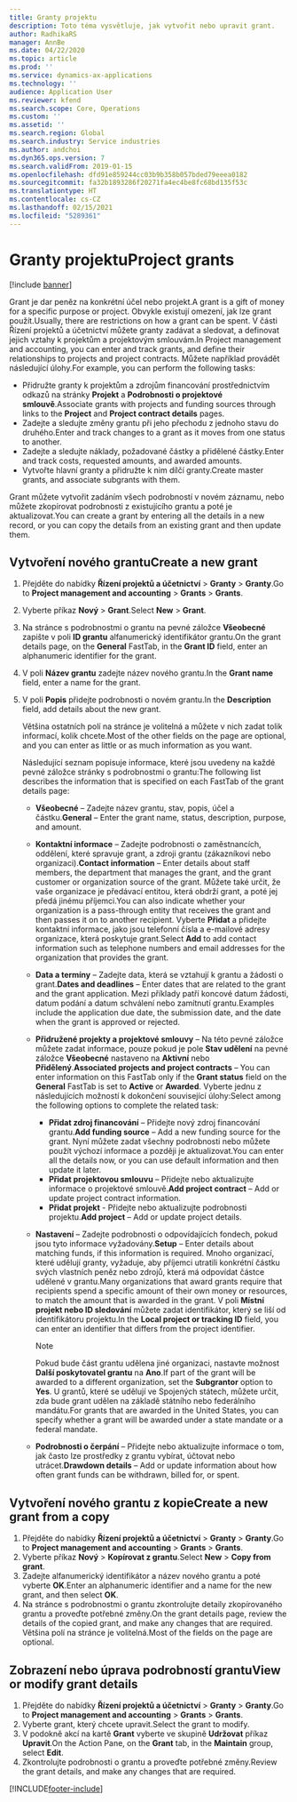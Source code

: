```yaml
---
title: Granty projektu
description: Toto téma vysvětluje, jak vytvořit nebo upravit grant.
author: RadhikaRS
manager: AnnBe
ms.date: 04/22/2020
ms.topic: article
ms.prod: ''
ms.service: dynamics-ax-applications
ms.technology: ''
audience: Application User
ms.reviewer: kfend
ms.search.scope: Core, Operations
ms.custom: ''
ms.assetid: ''
ms.search.region: Global
ms.search.industry: Service industries
ms.author: andchoi
ms.dyn365.ops.version: 7
ms.search.validFrom: 2019-01-15
ms.openlocfilehash: dfd91e859244cc03b9b358b057bded79eeea0182
ms.sourcegitcommit: fa32b1893286f20271fa4ec4be8fc68bd135f53c
ms.translationtype: HT
ms.contentlocale: cs-CZ
ms.lasthandoff: 02/15/2021
ms.locfileid: "5289361"
---
```

# <a name="project-grants"></a><span data-ttu-id="a01dd-103">Granty projektu</span><span class="sxs-lookup"><span data-stu-id="a01dd-103">Project grants</span></span>

[!include [banner](../includes/banner.md)]

<span data-ttu-id="a01dd-104">Grant je dar peněz na konkrétní účel nebo projekt.</span><span class="sxs-lookup"><span data-stu-id="a01dd-104">A grant is a gift of money for a specific purpose or project.</span></span> <span data-ttu-id="a01dd-105">Obvykle existují omezení, jak lze grant použít.</span><span class="sxs-lookup"><span data-stu-id="a01dd-105">Usually, there are restrictions on how a grant can be spent.</span></span> <span data-ttu-id="a01dd-106">V části Řízení projektů a účetnictví můžete granty zadávat a sledovat, a definovat jejich vztahy k projektům a projektovým smlouvám.</span><span class="sxs-lookup"><span data-stu-id="a01dd-106">In Project management and accounting, you can enter and track grants, and define their relationships to projects and project contracts.</span></span> <span data-ttu-id="a01dd-107">Můžete například provádět následující úlohy.</span><span class="sxs-lookup"><span data-stu-id="a01dd-107">For example, you can perform the following tasks:</span></span>

- <span data-ttu-id="a01dd-108">Přidružte granty k projektům a zdrojům financování prostřednictvím odkazů na stránky **Projekt** a **Podrobnosti o projektové smlouvě**.</span><span class="sxs-lookup"><span data-stu-id="a01dd-108">Associate grants with projects and funding sources through links to the **Project** and **Project contract details** pages.</span></span>
- <span data-ttu-id="a01dd-109">Zadejte a sledujte změny grantu při jeho přechodu z jednoho stavu do druhého.</span><span class="sxs-lookup"><span data-stu-id="a01dd-109">Enter and track changes to a grant as it moves from one status to another.</span></span>
- <span data-ttu-id="a01dd-110">Zadejte a sledujte náklady, požadované částky a přidělené částky.</span><span class="sxs-lookup"><span data-stu-id="a01dd-110">Enter and track costs, requested amounts, and awarded amounts.</span></span>
- <span data-ttu-id="a01dd-111">Vytvořte hlavní granty a přidružte k nim dílčí granty.</span><span class="sxs-lookup"><span data-stu-id="a01dd-111">Create master grants, and associate subgrants with them.</span></span>

<span data-ttu-id="a01dd-112">Grant můžete vytvořit zadáním všech podrobností v novém záznamu, nebo můžete zkopírovat podrobnosti z existujícího grantu a poté je aktualizovat.</span><span class="sxs-lookup"><span data-stu-id="a01dd-112">You can create a grant by entering all the details in a new record, or you can copy the details from an existing grant and then update them.</span></span>

## <a name="create-a-new-grant"></a><span data-ttu-id="a01dd-113">Vytvoření nového grantu</span><span class="sxs-lookup"><span data-stu-id="a01dd-113">Create a new grant</span></span>

1. <span data-ttu-id="a01dd-114">Přejděte do nabídky **Řízení projektů a účetnictví** \> **Granty** \> **Granty**.</span><span class="sxs-lookup"><span data-stu-id="a01dd-114">Go to **Project management and accounting** \> **Grants** \> **Grants**.</span></span>
2. <span data-ttu-id="a01dd-115">Vyberte příkaz **Nový** \> **Grant**.</span><span class="sxs-lookup"><span data-stu-id="a01dd-115">Select **New** \> **Grant**.</span></span>
3. <span data-ttu-id="a01dd-116">Na stránce s podrobnostmi o grantu na pevné záložce **Všeobecné** zapište v poli **ID grantu** alfanumerický identifikátor grantu.</span><span class="sxs-lookup"><span data-stu-id="a01dd-116">On the grant details page, on the **General** FastTab, in the **Grant ID** field, enter an alphanumeric identifier for the grant.</span></span>
4. <span data-ttu-id="a01dd-117">V poli **Název grantu** zadejte název nového grantu.</span><span class="sxs-lookup"><span data-stu-id="a01dd-117">In the **Grant name** field, enter a name for the grant.</span></span>
5. <span data-ttu-id="a01dd-118">V poli **Popis** přidejte podrobnosti o novém grantu.</span><span class="sxs-lookup"><span data-stu-id="a01dd-118">In the **Description** field, add details about the new grant.</span></span>

    <span data-ttu-id="a01dd-119">Většina ostatních polí na stránce je volitelná a můžete v nich zadat tolik informací, kolik chcete.</span><span class="sxs-lookup"><span data-stu-id="a01dd-119">Most of the other fields on the page are optional, and you can enter as little or as much information as you want.</span></span>

    <span data-ttu-id="a01dd-120">Následující seznam popisuje informace, které jsou uvedeny na každé pevné záložce stránky s podrobnostmi o grantu:</span><span class="sxs-lookup"><span data-stu-id="a01dd-120">The following list describes the information that is specified on each FastTab of the grant details page:</span></span>

    - <span data-ttu-id="a01dd-121">**Všeobecné** – Zadejte název grantu, stav, popis, účel a částku.</span><span class="sxs-lookup"><span data-stu-id="a01dd-121">**General** – Enter the grant name, status, description, purpose, and amount.</span></span>
    - <span data-ttu-id="a01dd-122">**Kontaktní informace** – Zadejte podrobnosti o zaměstnancích, oddělení, které spravuje grant, a zdroji grantu (zákazníkovi nebo organizaci).</span><span class="sxs-lookup"><span data-stu-id="a01dd-122">**Contact information** – Enter details about staff members, the department that manages the grant, and the grant customer or organization source of the grant.</span></span> <span data-ttu-id="a01dd-123">Můžete také určit, že vaše organizace je předávací entitou, která obdrží grant, a poté jej předá jinému příjemci.</span><span class="sxs-lookup"><span data-stu-id="a01dd-123">You can also indicate whether your organization is a pass-through entity that receives the grant and then passes it on to another recipient.</span></span> <span data-ttu-id="a01dd-124">Vyberte **Přidat** a přidejte kontaktní informace, jako jsou telefonní čísla a e-mailové adresy organizace, která poskytuje grant.</span><span class="sxs-lookup"><span data-stu-id="a01dd-124">Select **Add** to add contact information such as telephone numbers and email addresses for the organization that provides the grant.</span></span>
    - <span data-ttu-id="a01dd-125">**Data a termíny** – Zadejte data, která se vztahují k grantu a žádosti o grant.</span><span class="sxs-lookup"><span data-stu-id="a01dd-125">**Dates and deadlines** – Enter dates that are related to the grant and the grant application.</span></span> <span data-ttu-id="a01dd-126">Mezi příklady patří koncové datum žádosti, datum podání a datum schválení nebo zamítnutí grantu.</span><span class="sxs-lookup"><span data-stu-id="a01dd-126">Examples include the application due date, the submission date, and the date when the grant is approved or rejected.</span></span>
    - <span data-ttu-id="a01dd-127">**Přidružené projekty a projektové smlouvy** – Na této pevné záložce můžete zadat informace, pouze pokud je pole **Stav udělení** na pevné záložce **Všeobecné** nastaveno na **Aktivní** nebo **Přidělený**.</span><span class="sxs-lookup"><span data-stu-id="a01dd-127">**Associated projects and project contracts** – You can enter information on this FastTab only if the **Grant status** field on the **General** FastTab is set to **Active** or **Awarded**.</span></span> <span data-ttu-id="a01dd-128">Vyberte jednu z následujících možností k dokončení související úlohy:</span><span class="sxs-lookup"><span data-stu-id="a01dd-128">Select among the following options to complete the related task:</span></span>

        - <span data-ttu-id="a01dd-129">**Přidat zdroj financování** – Přidejte nový zdroj financování grantu.</span><span class="sxs-lookup"><span data-stu-id="a01dd-129">**Add funding source** – Add a new funding source for the grant.</span></span> <span data-ttu-id="a01dd-130">Nyní můžete zadat všechny podrobnosti nebo můžete použít výchozí informace a později je aktualizovat.</span><span class="sxs-lookup"><span data-stu-id="a01dd-130">You can enter all the details now, or you can use default information and then update it later.</span></span>
        - <span data-ttu-id="a01dd-131">**Přidat projektovou smlouvu** – Přidejte nebo aktualizujte informace o projektové smlouvě.</span><span class="sxs-lookup"><span data-stu-id="a01dd-131">**Add project contract** – Add or update project contract information.</span></span>
        - <span data-ttu-id="a01dd-132">**Přidat projekt** - Přidejte nebo aktualizujte podrobnosti projektu.</span><span class="sxs-lookup"><span data-stu-id="a01dd-132">**Add project** – Add or update project details.</span></span>

    - <span data-ttu-id="a01dd-133">**Nastavení** – Zadejte podrobnosti o odpovídajících fondech, pokud jsou tyto informace vyžadovány.</span><span class="sxs-lookup"><span data-stu-id="a01dd-133">**Setup** – Enter details about matching funds, if this information is required.</span></span> <span data-ttu-id="a01dd-134">Mnoho organizací, které udělují granty, vyžaduje, aby příjemci utratili konkrétní částku svých vlastních peněz nebo zdrojů, která má odpovídat částce udělené v grantu.</span><span class="sxs-lookup"><span data-stu-id="a01dd-134">Many organizations that award grants require that recipients spend a specific amount of their own money or resources, to match the amount that is awarded in the grant.</span></span> <span data-ttu-id="a01dd-135">V poli **Místní projekt nebo ID sledování** můžete zadat identifikátor, který se liší od identifikátoru projektu.</span><span class="sxs-lookup"><span data-stu-id="a01dd-135">In the **Local project or tracking ID** field, you can enter an identifier that differs from the project identifier.</span></span>

        > [!NOTE]
        > <span data-ttu-id="a01dd-136">Pokud bude část grantu udělena jiné organizaci, nastavte možnost **Další poskytovatel grantu** na **Ano**.</span><span class="sxs-lookup"><span data-stu-id="a01dd-136">If part of the grant will be awarded to a different organization, set the **Subgrantor** option to **Yes**.</span></span> <span data-ttu-id="a01dd-137">U grantů, které se udělují ve Spojených státech, můžete určit, zda bude grant udělen na základě státního nebo federálního mandátu.</span><span class="sxs-lookup"><span data-stu-id="a01dd-137">For grants that are awarded in the United States, you can specify whether a grant will be awarded under a state mandate or a federal mandate.</span></span>

    - <span data-ttu-id="a01dd-138">**Podrobnosti o čerpání** – Přidejte nebo aktualizujte informace o tom, jak často lze prostředky z grantu vybírat, účtovat nebo utrácet.</span><span class="sxs-lookup"><span data-stu-id="a01dd-138">**Drawdown details** – Add or update information about how often grant funds can be withdrawn, billed for, or spent.</span></span>

## <a name="create-a-new-grant-from-a-copy"></a><span data-ttu-id="a01dd-139">Vytvoření nového grantu z kopie</span><span class="sxs-lookup"><span data-stu-id="a01dd-139">Create a new grant from a copy</span></span>

1. <span data-ttu-id="a01dd-140">Přejděte do nabídky **Řízení projektů a účetnictví** \> **Granty** \> **Granty**.</span><span class="sxs-lookup"><span data-stu-id="a01dd-140">Go to **Project management and accounting** \> **Grants** \> **Grants**.</span></span>
2. <span data-ttu-id="a01dd-141">Vyberte příkaz **Nový** \> **Kopírovat z grantu**.</span><span class="sxs-lookup"><span data-stu-id="a01dd-141">Select **New** \> **Copy from grant**.</span></span>
3. <span data-ttu-id="a01dd-142">Zadejte alfanumerický identifikátor a název nového grantu a poté vyberte **OK**.</span><span class="sxs-lookup"><span data-stu-id="a01dd-142">Enter an alphanumeric identifier and a name for the new grant, and then select **OK**.</span></span>
4. <span data-ttu-id="a01dd-143">Na stránce s podrobnostmi o grantu zkontrolujte detaily zkopírovaného grantu a proveďte potřebné změny.</span><span class="sxs-lookup"><span data-stu-id="a01dd-143">On the grant details page, review the details of the copied grant, and make any changes that are required.</span></span> <span data-ttu-id="a01dd-144">Většina polí na stránce je volitelná.</span><span class="sxs-lookup"><span data-stu-id="a01dd-144">Most of the fields on the page are optional.</span></span>

## <a name="view-or-modify-grant-details"></a><span data-ttu-id="a01dd-145">Zobrazení nebo úprava podrobností grantu</span><span class="sxs-lookup"><span data-stu-id="a01dd-145">View or modify grant details</span></span>

1. <span data-ttu-id="a01dd-146">Přejděte do nabídky **Řízení projektů a účetnictví** \> **Granty** \> **Granty**.</span><span class="sxs-lookup"><span data-stu-id="a01dd-146">Go to **Project management and accounting** \> **Grants** \> **Grants**.</span></span>
2. <span data-ttu-id="a01dd-147">Vyberte grant, který chcete upravit.</span><span class="sxs-lookup"><span data-stu-id="a01dd-147">Select the grant to modify.</span></span>
3. <span data-ttu-id="a01dd-148">V podokně akcí na kartě **Grant** vyberte ve skupině **Udržovat** příkaz **Upravit**.</span><span class="sxs-lookup"><span data-stu-id="a01dd-148">On the Action Pane, on the **Grant** tab, in the **Maintain** group, select **Edit**.</span></span>
4. <span data-ttu-id="a01dd-149">Zkontrolujte podrobnosti o grantu a proveďte potřebné změny.</span><span class="sxs-lookup"><span data-stu-id="a01dd-149">Review the grant details, and make any changes that are required.</span></span>


[!INCLUDE[footer-include](../includes/footer-banner.md)]